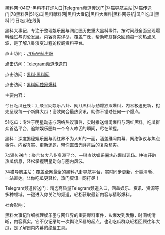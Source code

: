 #
黑料网-0407-黑料不打烊入口|Telegram频道传送门|74猫导航主站|74猫传送门|78黑料网|51吃瓜|黑料曝料网|黑料大事记|黑料大爆料|黑料网导航|国产吃瓜|黑料|今日吃瓜在线|lj

黑料大事记，专注于整理娱乐圈与网红圈历史重大黑料事件，按时间线全面呈现爆料经过与舆论发展。内容真实详尽，覆盖广泛，帮助吃瓜群众回顾每一次热点风波，是了解八卦演变过程的权威资料平台。


点击访问：<a href="https://74mao.com/">74猫导航主站</a>

点击访问：<a href="https://74mao.com/">Telegram频道传送门</a>

点击访问：<a href="https://haef.pages.dev/">黑料·黑料网</a>

点击访问：<a href="https://jha.pages.dev/">黑料网独家爆料</a>


主要内容：

今日吃瓜在线：汇聚全网娱乐八卦、网红黑料与劲爆独家爆料，内容极速更新，抢先呈现每一个新鲜大瓜！高效聚合最热资讯，助你不错过任何一个爆点。

51吃瓜：专注于明星动态与网络热议事件，实时推送绯闻爆料与网红黑料。吃瓜群众首选平台，追踪娱乐圈每一个令人咋舌的瞬间，尽在掌握。

黑料：深度揭秘娱乐圈与网红界不为人知的一面，涵盖绯闻内幕、网络争议与焦点事件。内容真实、更新迅速，带你直击光鲜背后的复杂现实。

74猫传送门：聚合各大八卦资源平台，一键直达娱乐圈核心爆料现场。快速获取热瓜信息，轻松掌握明星动向与圈内风波。

74猫导航主站：覆盖全网最全的黑料八卦导航平台，实时同步更新，分类清晰、一站直达。让你吃瓜更轻松，热门资讯一网打尽！

Telegram频道传送门：精选高质量Telegram频道入口，涵盖娱乐、资讯、资源等多种领域。一键进入你关注的频道，轻松获取最新内容与精彩爆料。

社会影响：

黑料大事记详细梳理娱乐圈与网红界的重要爆料事件，从爆发到发酵，时间线清晰，内容真实。它不仅记录每一次舆论风暴的起点，也让吃瓜群众轻松回顾往年大瓜，是了解圈内内幕的绝佳工具。

<span style="display:none;">[Canonical link](）</span>
